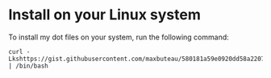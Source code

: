# Install on your Linux system
To install my dot files on your system, run the following command:

```
curl -Lkshttps://gist.githubusercontent.com/maxbuteau/580181a59e0920dd58a22077e4f61635/raw/8eec4f94825f242f0acc2bf1886d3c79746bdc16/gistfile1.txt | /bin/bash
```

